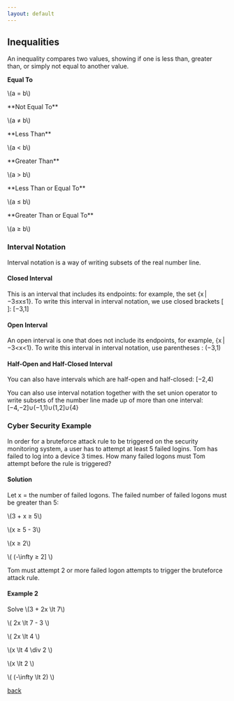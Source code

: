 ```yaml
---
layout: default
---
```


## Inequalities

An inequality compares two values, showing if one is less than, greater than, or simply not equal to another value.

**Equal To**
<div class="math">
<p>
\(a = b\)
</p>
</div>
**Not Equal To**
<div class="math">
<p>
\(a ≠ b\)
</p>
</div>
**Less Than**
<div class="math">
<p>
\(a < b\)
</p>
</div>
**Greater Than**
<div class="math">
<p>
\(a > b\)
</p>
</div>
**Less Than or Equal To**
<div class="math">
<p>
\(a ≤ b\)
</p>
</div>
**Greater Than or Equal To**
<div class="math">
<p>
\(a ≥ b\)
</p>
</div>

### Interval Notation

Interval notation is a way of writing subsets of the real number line.

#### Closed Interval 

This is an interval that includes its endpoints: for example, the set {x | −3≤x≤1}. To write this interval in interval notation, we use closed brackets [ ]: [−3,1]

#### Open Interval 

An open interval is one that does not include its endpoints, for example, {x | −3<x<1}. To write this interval in interval notation, use parentheses : (−3,1)

#### Half-Open and Half-Closed Interval 

You can also have intervals which are half-open and half-closed: [−2,4)

You can also use interval notation together with the set union operator to write subsets of the number line made up of more than one interval: [−4,−2]∪(−1,1)∪(1,2]∪{4}

### Cyber Security Example

In order for a bruteforce attack rule to be triggered on the security monitoring system, a user has to attempt at least 5 failed logins. Tom has failed to log into a device 3 times. How many failed logons must Tom attempt before the rule is triggered?

#### Solution

Let x = the number of failed logons. The failed number of failed logons must be greater than 5:

<div class="math">
<p>
\(3 + x ≥ 5\)
</p>
<p>
\(x ≥ 5 - 3\)
</p>
<p>
\(x ≥ 2\)
</p>
<p>
\( (-\infty ≥ 2] \)
</p>
</div>

Tom must attempt 2 or more failed logon attempts to trigger the bruteforce attack rule.

#### Example 2

<div class="math">
<p> Solve \(3 + 2x \lt 7\) </p>
<p>
\( 2x \lt 7 - 3 \)
</p>
<p>
\( 2x \lt 4 \)
</p>
<p>
\(x \lt 4 \div 2 \)
</p>
<p>
\(x \lt 2 \)
</p>
<p>
\( (-\infty \lt 2) \)
</p>
</div>

[back](./)

